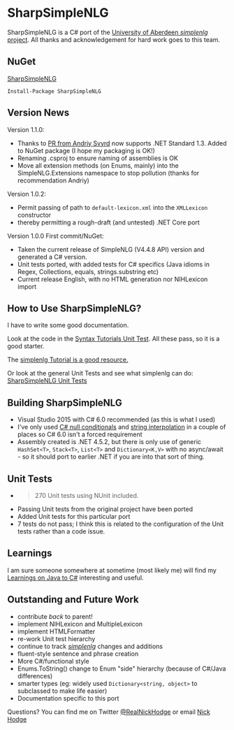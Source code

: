 # SharpSimpleNLG
SharpSimpleNLG is a C# port of the [University of Aberdeen *simplenlg* project](https://github.com/simplenlg/simplenlg). All thanks and acknowledgement for hard work goes to this team.


## NuGet
[SharpSimpleNLG](https://nuget.org/packages/SharpSimpleNLG)

```
Install-Package SharpSimpleNLG
``` 

## Version News

Version 1.1.0:
* Thanks to [PR from Andriy Svyrd](https://github.com/nickhodge/SharpSimpleNLG/pull/2) now supports .NET Standard 1.3. Added to NuGet package (I hope my packaging is OK!)
* Renaming .csproj to ensure naming of assemblies is OK
* Move all extension methods (on Enums, mainly) into the SimpleNLG.Extensions namespace to stop pollution (thanks for recommendation Andriy)

Version 1.0.2:
* Permit passing of path to ```default-lexicon.xml``` into the ```XMLLexicon``` constructor
* thereby permitting a rough-draft (and untested) .NET Core port

Version 1.0.0 First commit/NuGet:
* Taken the current release of SimpleNLG (V4.4.8 API) version and generated a C# version. 
* Unit tests ported, with added tests for C# specifics (Java idioms in Regex, Collections, equals, strings.substring etc)
* Current release English, with no HTML generation nor NIHLexicon import

## How to Use SharpSimpleNLG?
I have to write some good documentation.

Look at the code in the [Syntax Tutorials Unit Test](https://github.com/nickhodge/SharpSimpleNLG/blob/master/SharpSimpleNLGTests/syntax/TutorialTest.cs). All these pass, so it is a good starter.

The [simplenlg Tutorial is a good resource.](https://github.com/simplenlg/simplenlg/wiki/Section-0-%E2%80%93-SimpleNLG-Tutorial)

Or look at the general Unit Tests and see what simplenlg can do: [SharpSimpleNLG Unit Tests](https://github.com/nickhodge/SharpSimpleNLG/blob/master/SharpSimpleNLGTests/)


## Building SharpSimpleNLG
* Visual Studio 2015 with C# 6.0 recommended (as this is what I used)
* I've only used [C# null conditionals](https://msdn.microsoft.com/en-au/library/dn986595.aspx) and [string interpolation](https://msdn.microsoft.com/en-us/library/dn961160.aspx) in a couple of places so C# 6.0 isn't a forced requirement
* Assembly created is .NET 4.5.2, but there is only use of generic ```HashSet<T>```, ```Stack<T>```, ```List<T>``` and ```Dictionary<K,V>``` with no async/await - so it should port to earlier .NET if you are into that sort of thing.

## Unit Tests
* >270 Unit tests using NUnit included.
* Passing Unit tests from the original project have been ported
* Added Unit tests for this particular port
* 7 tests do not pass; I think this is related to the configuration of the Unit tests rather than a code issue.

## Learnings

I am sure someone somewhere at sometime (most likely me) will find my [Learnings on Java to C#](https://github.com/nickhodge/SharpSimpleNLG/blob/master/JavaToCsharpLearnings.md) interesting and useful.

## Outstanding and Future Work
* contribute _back_ to parent!
* implement NIHLexicon and MultipleLexicon 
* implement HTMLFormatter
* re-work Unit test hierarchy
* continue to track [*simplenlg*](https://github.com/simplenlg/simplenlg) changes and additions
* fluent-style sentence and phrase creation
* More C#/functional style
* Enums.ToString() change to Enum "side" hierarchy (because of C#/Java differences)
* smarter types (eg: widely used ```Dictionary<string, object>``` to subclassed to make life easier)
* Documentation specific to this port

Questions? You can find me on Twitter [@RealNickHodge](https://twitter.com/RealNickHodge) or email [Nick Hodge](mailto:nhodge@mungr.com)
